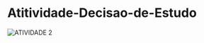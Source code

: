 # Atitividade-Decisao-de-Estudo
![ATIVIDADE 2](https://github.com/juancalu/Atitividade-Decis-o-de-Estudo/assets/168238278/412c3a70-176d-4dfd-8c36-de02d39f6d67)
